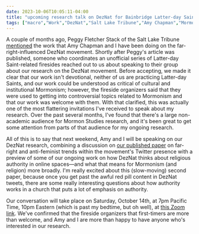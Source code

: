 ```yaml
---
date: 2023-10-06T10:05:11-04:00
title: "upcoming research talk on DezNat for Bainbridge Latter-day Saint fireside series"
tags: ["macro","Work","DezNat","Salt Lake Tribune","Amy Chapman","Mormonism","Church of Jesus Christ of Latter-day Saints","research","Peggy Fletcher Stack"]
---
```

A couple of months ago, Peggy Fletcher Stack of the Salt Lake Tribune [mentioned](https://spencergreenhalgh.com/work/quoted-in-salt-lake-tribune-article-on-deznat-movement/) the work that Amy Chapman and I have been doing on the far-right-influenced DezNat movement. Shortly after Peggy's article was published, someone who coordinates an unofficial series of Latter-day Saint-related firesides reached out to us about speaking to their group about our research on the DezNat movement. Before accepting, we made it clear that our work isn't devotional, neither of us are practicing Latter-day Saints, and our work could be understood as critical of cultural and institutional Mormonism; however, the fireside organizers said that they were used to getting into controversial topics related to Mormonism and that our work was welcome with them. With that clarified, this was actually one of the most flattering invitations I've received to speak about my research. Over the past several months, I've found that there's a large non-academic audience for Mormon Studies research, and it's been great to get some attention from parts of that audience for my ongoing research.

All of this is to say that next weekend, Amy and I will be speaking on our DezNat research, combining a discussion on [our published paper](https://doi.org/10.54587/JMSSA.0201/) on far-right and anti-feminist trends within the movement's Twitter presence with a preview of some of our ongoing work on how DezNat thinks about religious authority in online spaces—and what that means for Mormonism (and religion) more broadly. I'm really excited about this (slow-moving) second paper, because once you get past the awful red pill content in DezNat tweets, there are some really interesting questions about how authority works in a church that puts a lot of emphasis on authority. 

Our conversation will take place on Saturday, October 14th, at 7pm Pacific Time, 10pm Eastern (which is past my bedtime, but oh well), at [this Zoom link](https://dwt.zoom.us/j/89984977069?pwd=OTEyRHJxdWg3TG9Ya3VLYW8xNThQUT09). We've confirmed that the fireside organizers that first-timers are more than welcome, and Amy and I are more than happy to have anyone who's interested in our research.